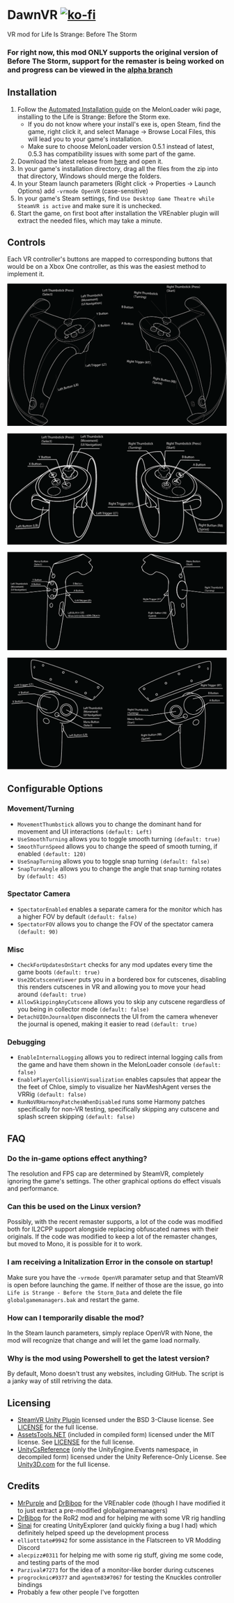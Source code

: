 # DawnVR [![ko-fi](https://ko-fi.com/img/githubbutton_sm.svg)](https://ko-fi.com/S6S244CYE)
VR mod for Life Is Strange: Before The Storm

### **For right now, this mod ONLY supports the original version of Before The Storm, support for the remaster is being worked on and progress can be viewed in the [alpha branch](https://github.com/TrevTV/DawnVR/tree/alpha-remaster-support)**


## Installation
1. Follow the [Automated Installation guide](https://melonwiki.xyz/#/?id=automated-installation) on the MelonLoader wiki page, installing to the Life is Strange: Before the Storm exe.
   - If you do not know where your install's exe is, open Steam, find the game, right click it, and select Manage -> Browse Local Files, this will lead you to your game's installation.
   - Make sure to choose MelonLoader version 0.5.1 instead of latest, 0.5.3 has compatibility issues with some part of the game.
2. Download the latest release from [here](https://github.com/TrevTV/DawnVR/releases/latest) and open it.
3. In your game's installation directory, drag all the files from the zip into that directory, Windows should merge the folders.
4. In your Steam launch parameters (Right click -> Properties -> Launch Options) add `-vrmode OpenVR` (case-sensitive)
5. In your game's Steam settings, find `Use Desktop Game Theatre while SteamVR is active` and make sure it is unchecked.
6. Start the game, on first boot after installation the VREnabler plugin will extract the needed files, which may take a minute.

## Controls
Each VR controller's buttons are mapped to corresponding buttons that would be on a Xbox One controller, as this was the easiest method to implement it.

![Valve Knuckles Controller Diagram](./Assets/KnucklesControls.png)

![Oculus Touch Controller Diagram](./Assets/TouchControls.png)

![HTC Vive Wand Controller Diagram](./Assets/ViveControls.png)

![WMR Motion Controller Diagram](./Assets/WMRControls.png)

## Configurable Options

### Movement/Turning
- `MovementThumbstick` allows you to change the dominant hand for movement and UI interactions `(default: Left)`
- `UseSmoothTurning` allows you to toggle smooth turning `(default: true)`
- `SmoothTurnSpeed` allows you to change the speed of smooth turning, if enabled `(default: 120)`
- `UseSnapTurning` allows you to toggle snap turning `(default: false)`
- `SnapTurnAngle` allows you to change the angle that snap turning rotates by `(default: 45)`

### Spectator Camera
- `SpectatorEnabled` enables a separate camera for the monitor which has a higher FOV by default `(default: false)`
- `SpectatorFOV` allows you to change the FOV of the spectator camera `(default: 90)`

### Misc
- `CheckForUpdatesOnStart` checks for any mod updates every time the game boots `(default: true)`
- `Use2DCutsceneViewer` puts you in a bordered box for cutscenes, disabling this renders cutscenes in VR and allowing you to move your head around `(default: true)`
- `AllowSkippingAnyCutscene` allows you to skip any cutscene regardless of you being in collector mode `(default: false)`
- `DetachUIOnJournalOpen` disconnects the UI from the camera whenever the journal is opened, making it easier to read `(default: true)`

### Debugging
- `EnableInternalLogging` allows you to redirect internal logging calls from the game and have them shown in the MelonLoader console `(default: false)`
- `EnablePlayerCollisionVisualization` enables capsules that appear the the feet of Chloe, simply to visualize her NavMeshAgent verses the VRRig `(default: false)`
- `RunNoVRHarmonyPatchesWhenDisabled` runs some Harmony patches specifically for non-VR testing, specifically skipping any cutscene and splash screen skipping `(default: false)`

## FAQ

### Do the in-game options effect anything?
The resolution and FPS cap are determined by SteamVR, completely ignoring the game's settings. The other graphical options do effect visuals and performance.

### Can this be used on the Linux version?
Possibly, with the recent remaster supports, a lot of the code was modified both for IL2CPP support alongside replacing obfuscated names with their originals. If the code was modified to keep a lot of the remaster changes, but moved to Mono, it is possible for it to work.

### I am receiving a Initalization Error in the console on startup!
Make sure you have the `-vrmode OpenVR` paramater setup and that SteamVR is open before launching the game. If neither of those are the issue, go into `Life is Strange - Before the Storm_Data` and delete the file `globalgamemanagers.bak` and restart the game.

### How can I temporarily disable the mod?
In the Steam launch parameters, simply replace OpenVR with None, the mod will recognize that change and will let the game load normally.

### Why is the mod using Powershell to get the latest version?
By default, Mono doesn't trust any websites, including GitHub. The script is a janky way of still retriving the data.

## Licensing
- [SteamVR Unity Plugin](https://github.com/ValveSoftware/steamvr_unity_plugin) licensed under the BSD 3-Clause license. See [LICENSE](https://github.com/ValveSoftware/steamvr_unity_plugin/blob/master/LICENSE) for the full license.
- [AssetsTools.NET](https://github.com/nesrak1/AssetsTools.NET/) (included in compiled form) licensed under the MIT license. See [LICENSE](https://github.com/nesrak1/AssetsTools.NET/blob/master/LICENSE) for the full license.
- [UnityCsReference](https://github.com/Unity-Technologies/UnityCsReference/) (only the UnityEngine.Events namespace, in decompiled form) licensed under the Unity Reference-Only License. See [Unity3D.com](https://unity3d.com/legal/licenses/Unity_Reference_Only_License) for the full license.

## Credits
- [MrPurple](https://github.com/MrPurple6411) and [DrBibop](https://github.com/DrBibop) for the VREnabler code (though I have modified it to just extract a pre-modified globalgamemanagers)
- [DrBibop](https://github.com/DrBibop) for the RoR2 mod and for helping me with some VR rig handling
- [Sinai](https://github.com/sinai-dev/) for creating UnityExplorer (and quickly fixing a bug I had) which definitely helped speed up the development process
- `elliotttate#9942` for some assistance in the Flatscreen to VR Modding Discord
- `alecpizz#0311` for helping me with some rig stuff, giving me some code, and testing parts of the mod
- `Parzival#7273` for the idea of a monitor-like border during cutscenes
- `progrocknic#9377` and `agentm83#7067` for testing the Knuckles controller bindings
- Probably a few other people I've forgotten
